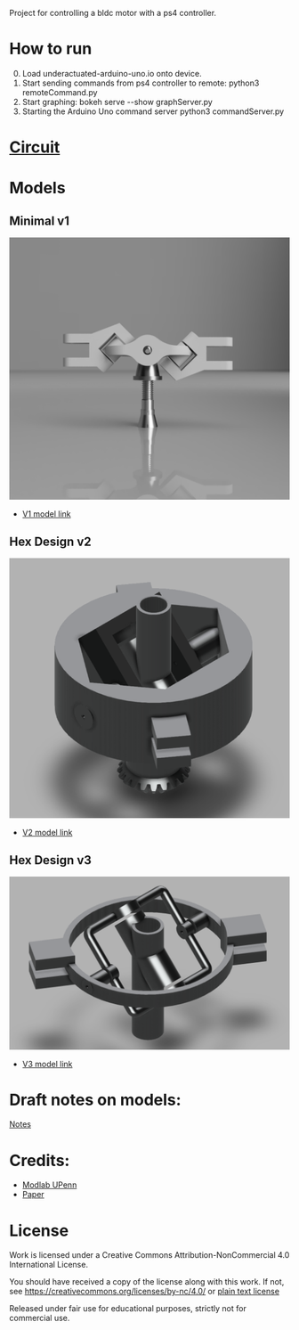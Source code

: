 Project for controlling a bldc motor with a ps4 controller.

# How to run

0. Load underactuated-arduino-uno.io onto device.
1. Start sending commands from ps4 controller to remote: python3 remoteCommand.py
2. Start graphing: bokeh serve --show graphServer.py 
3. Starting the Arduino Uno command server python3 commandServer.py

# [Circuit](https://github.com/kaepek/sbldc-smt)

# Models

## Minimal v1

![V1 model image](./models/Minimal-Rotor-v24.png)
- [V1 model link](./models/Minimal-Rotor-v24.f3z)

## Hex Design v2

![V2 model image](./models/underactuated-rotor-hex-design-v31.png)
- [V2 model link](./models/underactuated-rotor-hex-design-v31.f3d)

## Hex Design v3

![V3 model image](./models/underactuated-rotor-new-v3-params-v5.png)
- [V3 model link](./models/underactuated-rotor-new-v3-params-v5.f3d)

# Draft notes on models:

[Notes](./resources/notes.pdf)

# Credits:

- [Modlab UPenn](https://www.modlabupenn.org/underactuated-rotor/)
- [Paper](https://www.modlabupenn.org/wp-content/uploads/paulos_an_underactuated_propeller_IROS_2013.pdf)

# License

Work is licensed under a
Creative Commons Attribution-NonCommercial 4.0 International License.

You should have received a copy of the license along with this
work. If not, see <https://creativecommons.org/licenses/by-nc/4.0/> or [plain text license](https://creativecommons.org/licenses/by-nc/4.0/legalcode.txt)

Released under fair use for educational purposes, strictly not for commercial use.